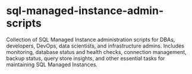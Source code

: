 # sql-managed-instance-admin-scripts
Collection of SQL Managed Instance administration scripts for DBAs, developers, DevOps, data scientists, and infrastructure admins. Includes monitoring, database status and health checks, connection management, backup status, query store insights, and other essential tasks for maintaining SQL Managed Instances.
